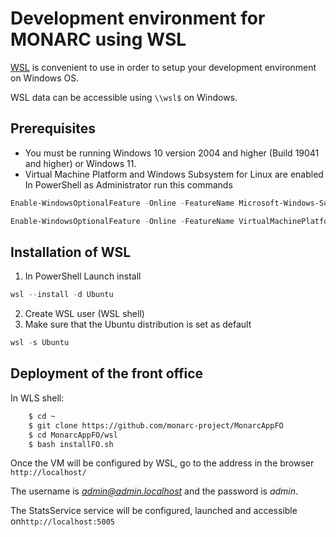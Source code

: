 # Development environment for MONARC using WSL

[WSL](https://docs.microsoft.com/en-us/windows/wsl/)
is convenient to use in order to setup your development environment on Windows OS.

WSL data can be accessible using ```\\wsl$``` on Windows.


## Prerequisites

* You must be running Windows 10 version 2004 and higher (Build 19041 and higher) or Windows 11.
* Virtual Machine Platform and Windows Subsystem for Linux are enabled
In PowerShell as Administrator run this commands
```powershell
Enable-WindowsOptionalFeature -Online -FeatureName Microsoft-Windows-Subsystem-Linux -NoRestart
```
```powershell
Enable-WindowsOptionalFeature -Online -FeatureName VirtualMachinePlatform -NoRestart
```


## Installation of WSL

1. In PowerShell Launch install
```powershell
wsl --install -d Ubuntu
```
2. Create WSL user (WSL shell)
3. Make sure that the Ubuntu distribution is set as default
```powershell
wsl -s Ubuntu
```

## Deployment of the front office
In WLS shell:

```bash
    $ cd ~
    $ git clone https://github.com/monarc-project/MonarcAppFO
    $ cd MonarcAppFO/wsl
    $ bash installFO.sh
```

Once the VM will be configured by WSL, go to the address in the browser
```http://localhost/```

The username is *admin@admin.localhost* and the password is *admin*.

The StatsService service will be configured, launched and
accessible on```http://localhost:5005```
